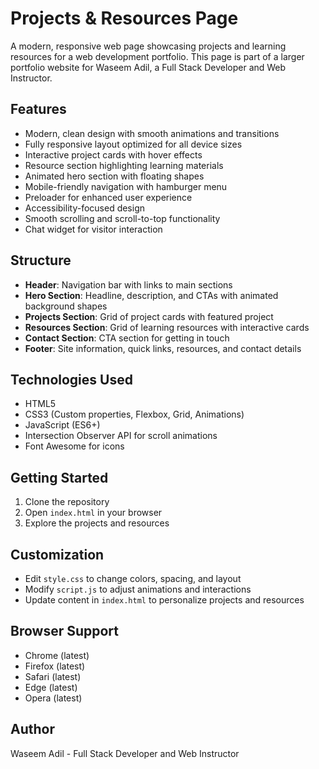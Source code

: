 # Projects & Resources Page

A modern, responsive web page showcasing projects and learning resources for a web development portfolio. This page is part of a larger portfolio website for Waseem Adil, a Full Stack Developer and Web Instructor.

## Features

- Modern, clean design with smooth animations and transitions
- Fully responsive layout optimized for all device sizes
- Interactive project cards with hover effects
- Resource section highlighting learning materials
- Animated hero section with floating shapes
- Mobile-friendly navigation with hamburger menu
- Preloader for enhanced user experience
- Accessibility-focused design
- Smooth scrolling and scroll-to-top functionality
- Chat widget for visitor interaction

## Structure

- **Header**: Navigation bar with links to main sections
- **Hero Section**: Headline, description, and CTAs with animated background shapes
- **Projects Section**: Grid of project cards with featured project
- **Resources Section**: Grid of learning resources with interactive cards
- **Contact Section**: CTA section for getting in touch
- **Footer**: Site information, quick links, resources, and contact details

## Technologies Used

- HTML5
- CSS3 (Custom properties, Flexbox, Grid, Animations)
- JavaScript (ES6+)
- Intersection Observer API for scroll animations
- Font Awesome for icons

## Getting Started

1. Clone the repository
2. Open `index.html` in your browser
3. Explore the projects and resources

## Customization

- Edit `style.css` to change colors, spacing, and layout
- Modify `script.js` to adjust animations and interactions
- Update content in `index.html` to personalize projects and resources

## Browser Support

- Chrome (latest)
- Firefox (latest)
- Safari (latest)
- Edge (latest)
- Opera (latest)

## Author

Waseem Adil - Full Stack Developer and Web Instructor 